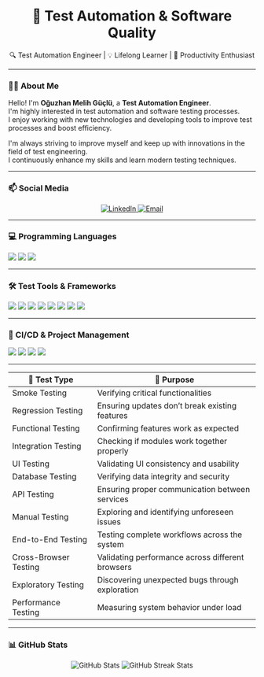 <h1 align="center">🚀 Test Automation & Software Quality</h1>

<p align="center">
🔍 Test Automation Engineer | 💡 Lifelong Learner | 🚀 Productivity Enthusiast
</p>

---

### 🙋‍♂️ About Me

Hello! I'm **Oğuzhan Melih Güçlü**, a **Test Automation Engineer**.  
I'm highly interested in test automation and software testing processes.  
I enjoy working with new technologies and developing tools to improve test processes and boost efficiency.  

I'm always striving to improve myself and keep up with innovations in the field of test engineering.  
I continuously enhance my skills and learn modern testing techniques.

---

### 📫 Social Media

<p align="center">
  <a href="https://www.linkedin.com/in/oguzhanmelihguclu" target="_blank">
    <img src="https://img.shields.io/badge/LinkedIn-blue?logo=linkedin&style=for-the-badge" alt="LinkedIn">
  </a>
  <a href="mailto:oguzhanmguclu@gmail.com" target="_blank">
    <img src="https://img.shields.io/badge/Email-D14836?style=for-the-badge&logo=gmail&logoColor=white" alt="Email">
  </a>
</p>

---

<h3>💻 Programming Languages</h3>
<p>
  <img src="https://img.shields.io/badge/Java-007396?style=for-the-badge&logo=java&logoColor=white" />
  <img src="https://img.shields.io/badge/HTML-E34F26?style=for-the-badge&logo=html5&logoColor=white" />
  <img src="https://img.shields.io/badge/SQL-4479A1?style=for-the-badge&logo=mysql&logoColor=white" />
</p>

---

<h3>🛠️ Test Tools & Frameworks</h3>
<p>
  <img src="https://img.shields.io/badge/Selenium-43B02A?style=for-the-badge&logo=selenium&logoColor=white" />
  <img src="https://img.shields.io/badge/Postman-FF6C37?style=for-the-badge&logo=postman&logoColor=white" />
  <img src="https://img.shields.io/badge/Playwright-45BA63?style=for-the-badge&logo=playwright&logoColor=white" />
  <img src="https://img.shields.io/badge/Appium-00A4EF?style=for-the-badge&logo=appium&logoColor=white" />
  <img src="https://img.shields.io/badge/Karate-4B4B4B?style=for-the-badge&logo=karate&logoColor=white" />
  <img src="https://img.shields.io/badge/Cucumber-23D96C?style=for-the-badge&logo=cucumber&logoColor=white" />
  <img src="https://img.shields.io/badge/JUnit-25A162?style=for-the-badge&logo=junit5&logoColor=white" />
  <img src="https://img.shields.io/badge/TestNG-F36336?style=for-the-badge&logo=testng&logoColor=white" />
</p>

---

<h3>🔧 CI/CD & Project Management</h3>
<p>
  <img src="https://img.shields.io/badge/Maven-C71A36?style=for-the-badge&logo=apachemaven&logoColor=white" />
  <img src="https://img.shields.io/badge/Jenkins-D24939?style=for-the-badge&logo=jenkins&logoColor=white" />
  <img src="https://img.shields.io/badge/GitHub-181717?style=for-the-badge&logo=github&logoColor=white" />
  <img src="https://img.shields.io/badge/Jira-0052CC?style=for-the-badge&logo=jira&logoColor=white" />
</p>

---

| 🚀 Test Type | 🎯 Purpose |  
|-------------|------------|  
| Smoke Testing | Verifying critical functionalities |  
| Regression Testing | Ensuring updates don’t break existing features |  
| Functional Testing | Confirming features work as expected |  
| Integration Testing | Checking if modules work together properly |  
| UI Testing | Validating UI consistency and usability |  
| Database Testing | Verifying data integrity and security |  
| API Testing | Ensuring proper communication between services |  
| Manual Testing | Exploring and identifying unforeseen issues |  
| End-to-End Testing | Testing complete workflows across the system |  
| Cross-Browser Testing | Validating performance across different browsers |  
| Exploratory Testing | Discovering unexpected bugs through exploration |  
| Performance Testing | Measuring system behavior under load |

---

### 📊 GitHub Stats
<p align="center">
  <img src="https://github-readme-stats.vercel.app/api?username=oguzhanmelihguclu&show_icons=true&theme=radical" alt="GitHub Stats" />
  <img src="https://github-readme-streak-stats.herokuapp.com/?user=oguzhanmelihguclu&theme=radical" alt="GitHub Streak Stats" />
</p>
